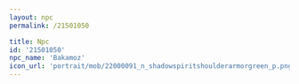 ```yaml
---
layout: npc
permalink: /21501050

title: Npc
id: '21501050'
npc_name: 'Bakamoz'
icon_url: 'portrait/mob/22000091_n_shadowspiritshoulderarmorgreen_p.png'
---
```


